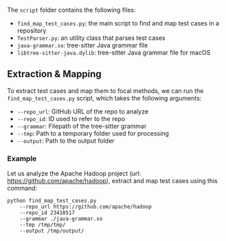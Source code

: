 The `script` folder contains the following files:
- `find_map_test_cases.py`: the main script to find and map test cases in a repository
- `TestParser.py`: an utility class that parses test cases
- `java-grammar.so`: tree-sitter Java grammar file
- `libtree-sitter-java.dylib`: tree-sitter Java grammar file for macOS

## Extraction & Mapping
To extract test cases and map them to focal methods, we can run the `find_map_test_cases.py` script, which takes the following arguments:

- `--repo_url`: GitHub URL of the repo to analyze
- `--repo_id`: ID used to refer to the repo
- `--grammar`: Filepath of the tree-sitter grammar
- `--tmp`: Path to a temporary folder used for processing
- `--output`: Path to the output folder


### Example
Let us analyze the Apache Hadoop project (url: https://github.com/apache/hadoop), extract and map test cases using this command:

```
python find_map_test_cases.py 
    --repo_url https://github.com/apache/hadoop
    --repo_id 23418517  
    --grammar ./java-grammar.so 
    --tmp /tmp/tmp/ 
    --output /tmp/output/
```